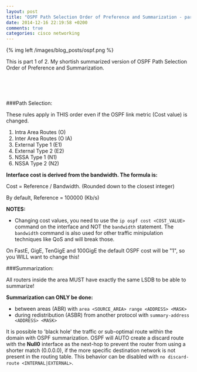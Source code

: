 ```yaml
---
layout: post
title: "OSPF Path Selection Order of Preference and Summarization - part1"
date: 2014-12-16 22:19:58 +0200
comments: true
categories: cisco networking
---
```

{% img left /images/blog_posts/ospf.png %}

This is part 1 of 2. My shortish summarized version of OSPF Path Selection Order of Preference and Summarization.
<!--more-->
<br>
<br>
<br>

###Path Selection:

These rules apply in THIS order even if the OSPF link metric (Cost value) is changed.

1. Intra Area Routes (O)
2. Inter Area Routes (O IA)
3. External Type 1 (E1)
4. External Type 2 (E2)
5. NSSA Type 1 (N1)
6. NSSA Type 2 (N2)

**Interface cost is derived from the bandwidth. The formula is:**

Cost = Reference / Bandwidth. (Rounded down to the closest integer)

By default, Reference = 100000 (Kb/s)

**NOTES:**
- Changing cost values, you need to use the `ip ospf cost <COST_VALUE>` command on the interface and NOT the `bandwidth` statement. The `bandwidth` command is also used for other traffic minipulation techniques like QoS and will break those.

On FastE, GigE, TenGigE and 100GigE the default OSPF cost will be "1", so you WILL want to change this!

###Summarization:

All routers inside the area MUST have exactly the same LSDB to be able to summarize!

**Summarization can ONLY be done:**

- between areas (ABR) with `area <SOURCE_AREA> range <ADDRESS> <MASK>`
- during redistribution (ASBR) from another protocol with `summary-address <ADDRESS> <MASK>`

It is possible to 'black hole' the traffic or sub-optimal route within the domain with OSPF summarization. OSPF will AUTO create a discard route with the **Null0** interface as the next-hop to prevent the router from using a shorter match (0.0.0.0), if the more specific destination network is not present in the routing table. This behavior can be disabled with `no discard-route <INTERNAL|EXTERNAL>`.
